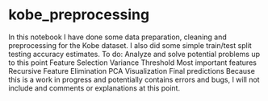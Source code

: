 # kobe_preprocessing
In this notebook I have done some data preparation, cleaning and preprocessing for the Kobe dataset. I also did some simple train/test split testing accuracy estimates.  To do:      Analyze and solve potential problems up to this point     Feature Selection     Variance Threshold     Most important features     Recursive Feature Elimination     PCA Visualization     Final predictions  Because this is a work in progress and potentially contains errors and bugs, I will not include and comments or explanations at this point.
